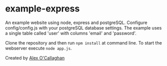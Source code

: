 # example-express

An example website using node, express and postgreSQL. Configure config/config.js with your postgreSQL database settings. The example uses a single table called 'user' with columns 'email' and 'password'.

Clone the repository and then run `npm install` at command line.
To start the webserver execute `node app.js`.

Created by [Alex O'Callaghan](http://github.com/awocallaghan)